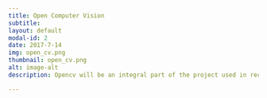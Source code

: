 ```yaml
---
title: Open Computer Vision
subtitle:
layout: default
modal-id: 2
date: 2017-7-14
img: open_cv.png
thumbnail: open_cv.png 
alt: image-alt 
description: Opencv will be an integral part of the project used in recognizing opejects under water.

---
```



